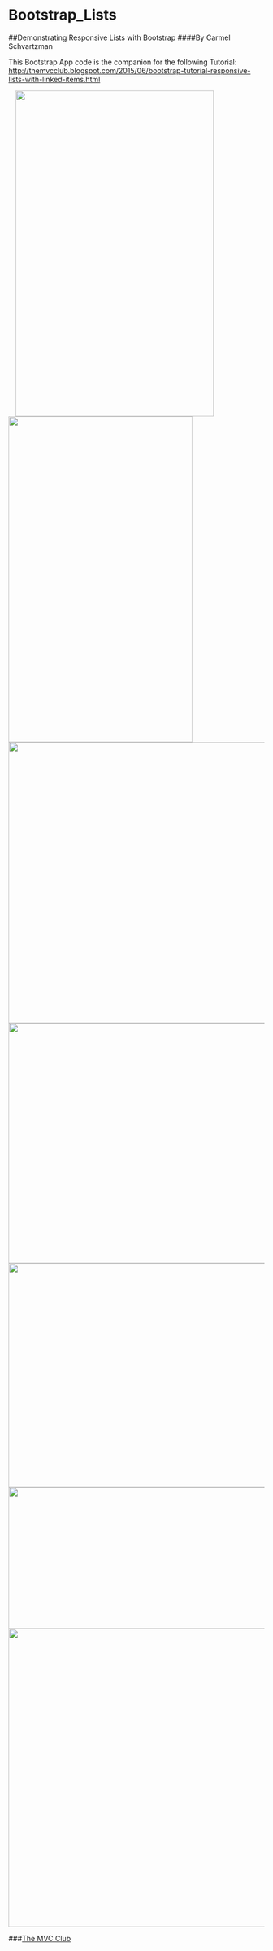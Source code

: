 # Bootstrap_Lists
##Demonstrating Responsive Lists with Bootstrap
####By Carmel Schvartzman

This Bootstrap App code is the companion for the following Tutorial:
 http://themvcclub.blogspot.com/2015/06/bootstrap-tutorial-responsive-lists-with-linked-items.html

<a href="http://themvcclub.blogspot.com/2015/06/bootstrap-tutorial-responsive-lists-with-linked-items.html" imageanchor="1" target="_blank" style="margin-left: 1em; margin-right: 1em;">


<img border="0" height="640" src="http://4.bp.blogspot.com/-7Pp4GYpKX5s/VYAxnmnnpeI/AAAAAAAALQ0/9tiVzr8c4ak/s640/2.png" width="390" />

<img border="0" height="640" src="http://3.bp.blogspot.com/--h6m1nGlqRE/VYAxnyUPqsI/AAAAAAAALRI/UYoFL5t3TaM/s640/3.png" width="362" />

<img border="0" height="552" src="http://2.bp.blogspot.com/-J6yFrBHQcOo/VYAxmwotqBI/AAAAAAAALQ8/sjtWZzILQG0/s640/1.png" width="640" />


<img border="0" height="472" src="http://4.bp.blogspot.com/--2oAsPEuF24/VYAxod3pCXI/AAAAAAAALRs/WhFjZ9rSywU/s640/4.png" width="640" />


<img border="0" height="440" src="http://4.bp.blogspot.com/--s-uQifRMh0/VYAxoSunGII/AAAAAAAALRY/UmWBgO74CtA/s640/5.png" width="640" />


<img border="0" height="278" src="http://2.bp.blogspot.com/-X21P3lGkbT8/VYAxpLPjKqI/AAAAAAAALRo/Zp8cGBW9Yd0/s640/6.png" width="640" />


<img border="0" height="586" src="http://1.bp.blogspot.com/-WS0JFGJinTc/VYAxpFx1sEI/AAAAAAAALRg/HR89MFdSRoo/s640/7.png" width="640" />



</a>

###<a href="http://themvcclub.blogspot.com/"   target="_blank"  >The MVC Club</a>


